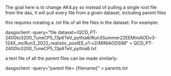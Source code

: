 The goal here is to change AK4.py so instead of pulling a single root file from the das, it will pull every file from a given dataset, including parent files

this requires creating a .txt file of all the files in the dataset. For example:

dasgoclient -query="file dataset=/QCD_PT-2400to3200_TuneCP5_13p6TeV_pythia8/Run3Summer22EEMiniAODv3-124X_mcRun3_2022_realistic_postEE_v1-v2/MINIAODSIM" > QCD_PT-2400to3200_TuneCP5_13p6TeV_pythia8.txt

a text file of all the parent files can be made similarly:

dasgoclient -query="parent file= {filename}" > parents.txt

